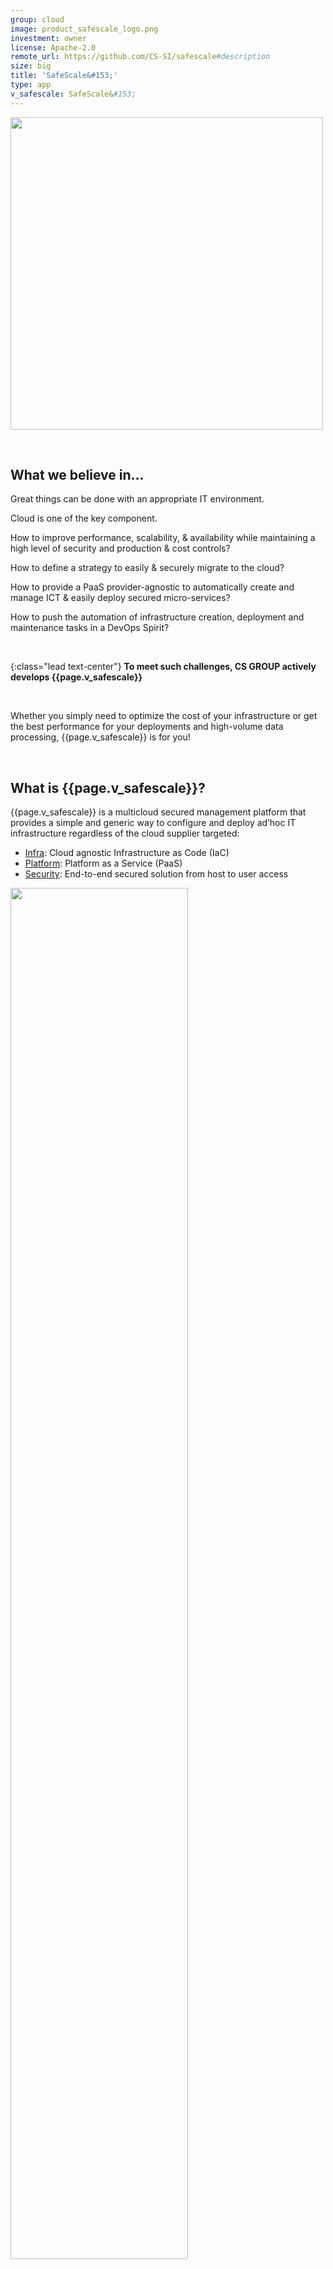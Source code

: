 ```yaml
---
group: cloud
image: product_safescale_logo.png
investment: owner 
license: Apache-2.0
remote_url: https://github.com/CS-SI/safescale#description
size: big
title: 'SafeScale&#153;'
type: app
v_safescale: SafeScale&#153;
---
```


<p class="image-right">	<img src="product_safescale_circles.png" width="500"> </p>

<br>

What we believe in...
---------------------

Great things can be done with an appropriate IT environment.

Cloud is one of the key component.

How to improve performance, scalability, & availability while maintaining a high level of security and production & cost controls?

How to define a strategy to easily & securely migrate to the cloud?

How to provide a PaaS provider-agnostic to automatically create and manage ICT & easily deploy secured micro-services?

How to push the automation of infrastructure creation, deployment and maintenance tasks in a DevOps Spirit?

<br>

{:class="lead text-center"}
__To meet such challenges, CS GROUP actively develops {{page.v_safescale}}__

<br>

Whether you simply need to optimize the cost of your infrastructure or get the best performance for your deployments and high-volume data processing, {{page.v_safescale}} is for you!

<br>

What is {{page.v_safescale}}?
----------------------


{{page.v_safescale}} is a multicloud secured management platform that provides a simple and generic way to configure and deploy ad’hoc IT infrastructure regardless of the cloud supplier targeted:
* [Infra](#infra): Cloud agnostic Infrastructure as Code (IaC)
* [Platform](#Platform): Platform as a Service (PaaS)
* [Security](#Security): End-to-end secured solution from host to user access

<p class="image-center"> <img src="https://github.com/CS-SI/SafeScale/raw/master/doc/img/SafeScale.png" width="75%"> </p>


​	
Features
--------

### Infra

{{page.v_safescale}} Infra is designed for abstracting cloud services and guaranteeing total independence from cloud services providers (IaaS). 
To overcome their heterogeneities, {{page.v_safescale}} Infra is designed around a unique CLI (command line interface) and an `object storage adapter mechanism

It supports main market infrastructure providers:
* Main European & Non-European cloud providers
* Potentially any Openstack-based cloud providers
* High Performance Computing clusters

__Code your IT once and deploy it anywhere.__


The Infra features are detailed on the [project's page](https://github.com/CS-SI/safescale#safescale-infra).

For example, the following command illustrates how Infra works to create a virtual machine with a single command.

```
>> safescale host create –os "Ubuntu 18.04" --sizing "cpu~=4, ram~=16, cpu-freq>=2" \
--public my-host
```

<p class="image-right">	<img src="product_safescale_compliantproviders.png" width="400"> </p>

The `object storage adapter mechanism` of Infra supports main market cloud service providers:
* AWS
* Google Cloud Platform
* main European cloud providers offering EO data: OVH, Flexible Engine, Open Telekom Cloud, and CloudFerro.
* all operational DIAS platforms 
* potentially any [Openstack](https://www.openstack.org/)-based cloud providers through generic OpenStack driver. 
* EBRC and Azure drivers are under construction and will be released before the end of the year.

### Platform

{{page.v_safescale}} Platform provides Platform as a Service (PaaS) capabilities:
* Deploy a `standard cluster` with Kubernetes, gateway, integrated monitoring, Helm, Ansible
* Deploy a `specific cluster` with applications that are dedicated to a business line. These clusters can be provided by CS Group on demand.

The Infra features are detailed on the [project's page](https://github.com/CS-SI/safescale#safescale-platform).

For example the following command creates a Kubernetes cluster named k8s-cluster of Normal complexity (3 master nodes).
~~~ bash
>> safescale platform create --flavor K8S --complexity normal k8s-cluster
~~~

<p class="image-center"> <img src="product_safescale_platform.png" width="75%"> </p>


### Security

{{page.v_safescale}} covers several all facets of security:
* On system level, {{page.v_safescale}} proposes [firewalld](https://firewalld.org/) as Firewall, [suricata](https://suricata-ids.org/) as NIDS, [wazuh](https://wazuh.com/) as HIDS
* On service level, {{page.v_safescale}} proposes [Kong Community](https://konghq.com/solutions/kubernetes-ingress/) as API gateway
* On system level, {{page.v_safescale}} proposes [Kong Community](https://konghq.com) as Load Balancer and applicative firewall
* On user level, {{page.v_safescale}} proposes [KeyCloak](https://www.keycloak.org/) for Identity and Access management, social login and identity brokering

The security features are detailed on the [project's page](https://github.com/CS-SI/safescale#safescale-security).

{{page.v_safescale}} is labelled [France Cybersecurity](https://www.francecybersecurity.fr/en/the-label/). This label guarantees users that {{page.v_safescale}} has clear and well-defined functionalities, with a level of quality verified by an independent jury based on existing certifications, an investigation by an independent third party expert and user feedback.
<a class="image-center" href="https://www.francecybersecurity.fr/en/the-label/"> <img src="product_safescale_labelfrancesecurity.png" width="20%"> </a>

### Whats new in {{page.v_safescale}}

The latest {{page.v_safescale}} v20.03.0 version released on March 31, 2020 brings you the following new features:
* Added AWS support.
* Added LAN Virtual IP support for OVH provider. 
* Added binaries for macOS 64bits operating system.
* Added binaries for Raspberry Pi 32bits operating system (ARM v5).

[Read more v20.03.0...](https://github.com/CS-SI/SafeScale/releases/tag/v20.03.0) 


User benefits
-------------

### Easy to use

Most operations can be done with a single command with [Infra](#infra) feature. With {{page.v_safescale}} you can create a virtual machine in a few CLI commands and in a few minutes have a thousand of them.
{{page.v_safescale}} greatly reduces learning time and development time. 
You don't have to manage the lower layers, the network part, the square meters, the security, the maintenance and the obsolescence. 

### Open-source

{{page.v_safescale}} is distributed under the {{page.license}} license. 

### Secured

{{page.v_safescale}} provides system firewalls, intrusion detection, web firewall and identity and access management including social login and brokering and monitoring security dashboards

What {{site.data.str.space}} can bring you?
-----------------------------------------

As main {{page.v_safescale}} developper, {{site.data.str.space}} is the ideal partner. We provide you with:
* {{page.v_safescale}} specific deployment end to end for your need
* Consulting services around the software:
	* Technical expertise
	* Upstream studies
	* Preliminary analysis
	* Need analysis
	* Functional analysis
	* Prototyping
	* Demonstrators
* Development of new object storage adapter
* New feature development
* Training services:
	* For beginner (1/2 day): Deploy a virtual computer with {{page.v_safescale}}
    * For advanced users (1 day): Deploy a optimized multi cloud platform


Contact: [contact@safescale.eu](mailto:contact@safescale.eu)



{::comment}Abbreviations{:/comment}

*[CLI]: Command Line Interface
*[IaC]: Infrastructure as Code
*[PaaS]: Platform as a Service
*[VM]: Virtual Machine
*[OS]: Operating System
*[IAM]: Identity and Access Management
*[SIEM]: Security Information and Event Management
*[SSO]: Single Sign On
*[IDS]: intrusion detection
*[IPS]: intrusion prevention
*[NSM]: network security monitoring
*[DRMAA]: Distributed Resource Management Application API is a high-level Open Grid Forum API specification for the submission and control of jobs to a Distributed Resource Management (DRM) system, such as a Cluster or Grid computing infrastructure.
